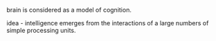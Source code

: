 brain is considered as a model of cognition.

idea - intelligence emerges from the interactions of a large numbers of simple processing units.

